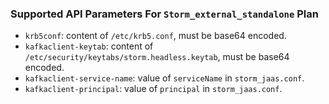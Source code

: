 

### Supported API Parameters For `Storm_external_standalone` Plan

* `krb5conf`: content of `/etc/krb5.conf`, must be base64 encoded.
* `kafkaclient-keytab`: content of `/etc/security/keytabs/storm.headless.keytab`, must be base64 encoded.
* `kafkaclient-service-name`: value of `serviceName` in `storm_jaas.conf`.
* `kafkaclient-principal`: value of `principal` in `storm_jaas.conf`.




